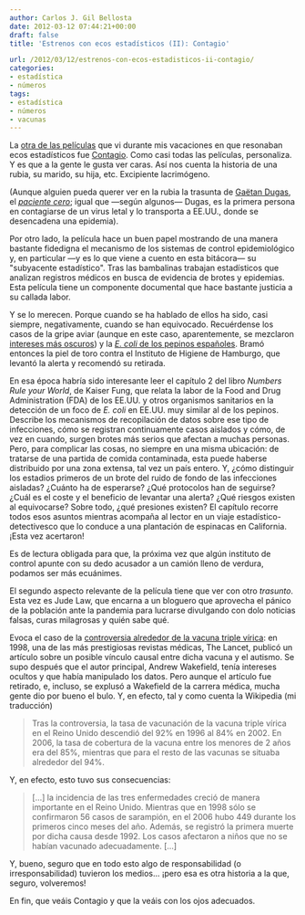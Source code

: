 ```yaml
---
author: Carlos J. Gil Bellosta
date: 2012-03-12 07:44:21+00:00
draft: false
title: 'Estrenos con ecos estadísticos (II): Contagio'

url: /2012/03/12/estrenos-con-ecos-estadisticos-ii-contagio/
categories:
- estadística
- números
tags:
- estadística
- números
- vacunas
---
```


La [otra de las películas](http://www.datanalytics.com/blog/2012/02/17/estrenos-con-ecos-estadisticos-i-moneyball/) que vi durante mis vacaciones en que resonaban ecos estadísticos fue [Contagio](http://es.wikipedia.org/wiki/Contagio). Como casi todas las películas, personaliza. Y es que a la gente le gusta ver caras. Así nos cuenta la historia de una rubia, su marido, su hija, etc. Excipiente lacrimógeno.

(Aunque alguien pueda querer ver en la rubia la trasunta de [Gaëtan Dugas](http://en.wikipedia.org/wiki/Ga%C3%ABtan_Dugas), el [_paciente cero_](http://en.wikipedia.org/wiki/Index_case); igual que —según algunos— Dugas, es la primera persona en contagiarse de un virus letal y lo transporta a EE.UU., donde se desencadena una epidemia).

Por otro lado, la película hace un buen papel mostrando de una manera bastante fidedigna el mecanismo de los sistemas de control epidemiológico y, en particular —y es lo que viene a cuento en esta bitácora— su "subyacente estadístico". Tras las bambalinas trabajan estadísticos que analizan registros médicos en busca de evidencia de brotes y epidemias. Esta película tiene un componente documental que hace bastante justicia a su callada labor.

Y se lo merecen. Porque cuando se ha hablado de ellos ha sido, casi siempre, negativamente, cuando se han equivocado. Recuérdense los casos de la gripe aviar (aunque en este caso, aparentemente, se mezclaron [intereses más oscuros](http://www.washingtonpost.com/wp-dyn/content/article/2010/06/04/AR2010060403034.html)) y la [_E. coli_ de los pepinos españoles](http://sociedad.elpais.com/sociedad/2011/05/26/actualidad/1306360815_850215.html). Bramó entonces la piel de toro contra el Instituto de Higiene de Hamburgo, que levantó la alerta y recomendó su retirada.

En esa época habría sido interesante leer el capítulo 2 del libro _Numbers Rule your World_, de Kaiser Fung, que relata la labor de la Food and Drug Administration (FDA) de los EE.UU. y otros organismos sanitarios en la detección de un foco de _E. coli_ en EE.UU. muy similar al de los pepinos. Describe los mecanismos de recopilación de datos sobre ese tipo de infecciones, cómo se registran continuamente casos aislados y cómo, de vez en cuando, surgen brotes más serios que afectan a muchas personas. Pero, para complicar las cosas, no siempre en una misma ubicación: de tratarse de una partida de comida contaminada, esta puede haberse distribuido por una zona extensa, tal vez un país entero. Y, ¿cómo distinguir los estadios primeros de un brote del ruido de fondo de las infecciones aisladas? ¿Cuánto ha de esperarse? ¿Qué protocolos han de seguirse? ¿Cuál es el coste y el beneficio de levantar una alerta? ¿Qué riesgos existen al equivocarse? Sobre todo, ¿qué presiones existen? El capítulo recorre todos esos asuntos mientras acompaña al lector en un viaje estadístico-detectivesco que lo conduce a una plantación de espinacas en California. ¡Esta vez acertaron!

Es de lectura obligada para que, la próxima vez que algún instituto de control apunte con su dedo acusador a un camión lleno de verdura, podamos ser más ecuánimes.

El segundo aspecto relevante de la película tiene que ver con otro _trasunto_. Esta vez es Jude Law, que encarna a un bloguero que aprovecha el pánico de la población ante la pandemia para lucrarse divulgando con dolo noticias falsas, curas milagrosas y quién sabe qué.

Evoca el caso de la [controversia alrededor de la vacuna triple vírica](http://en.wikipedia.org/wiki/MMR_vaccine_controversy): en 1998, una de las más prestigiosas revistas médicas, The Lancet, publicó un artículo sobre un posible vínculo causal entre dicha vacuna y el autismo. Se supo después que el autor principal, Andrew Wakefield, tenía intereses ocultos y que había manipulado los datos. Pero aunque el artículo fue retirado, e, incluso, se explusó a Wakefield de la carrera médica, mucha gente dio por bueno el bulo. Y, en efecto, tal y como cuenta la Wikipedia (mi traducción)

>Tras la controversia, la tasa de vacunación de la vacuna triple vírica en el Reino Unido descendió del 92% en 1996 al 84% en 2002. En 2006, la tasa de cobertura de la vacuna entre los menores de 2 años era del 85%, mientras que para el resto de las vacunas se situaba alrededor del 94%.

Y, en efecto, esto tuvo sus consecuencias:

>[...] la incidencia de las tres enfermedades creció de manera importante en el Reino Unido. Mientras que en 1998 sólo se confirmaron 56 casos de sarampión, en el 2006 hubo 449 durante los primeros cinco meses del año. Además, se registró la primera muerte por dicha causa desde 1992. Los casos afectaron a niños que no se habían vacunado adecuadamente. [...]

Y, bueno, seguro que en todo esto algo de responsabilidad (o irresponsabilidad) tuvieron los medios... ¡pero esa es otra historia a la que, seguro, volveremos!

En fin, que veáis Contagio y que la veáis con los ojos adecuados.
